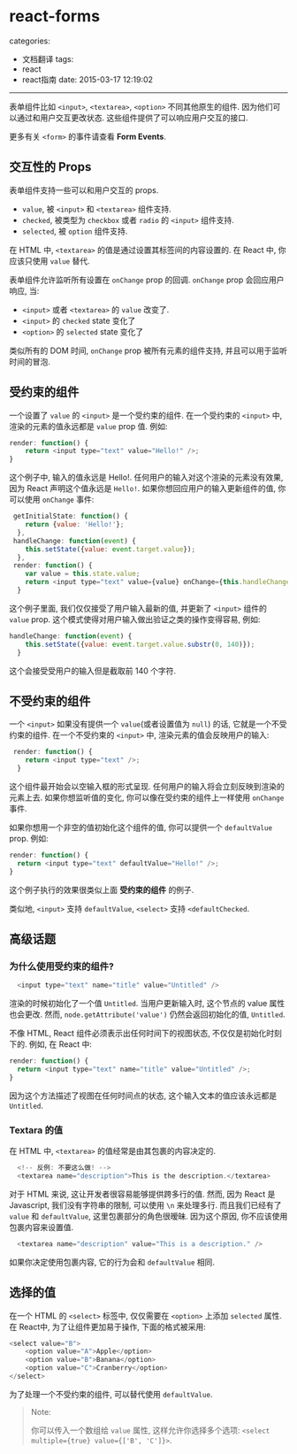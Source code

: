 # react-forms
categories:
  - 文档翻译
tags:
  - react
  - react指南
date: 2015-03-17 12:19:02
---

表单组件比如 `<input>`, `<textarea>`, `<option>` 不同其他原生的组件. 因为他们可以通过和用户交互更改状态. 这些组件提供了可以响应用户交互的接口.

<!--more-->

更多有关 `<form>` 的事件请查看 **Form Events**.


## 交互性的 Props

表单组件支持一些可以和用户交互的 props.

- `value`, 被 `<input>` 和 `<textarea>` 组件支持.
- `checked`, 被类型为 `checkbox` 或者 `radio` 的 `<input>` 组件支持.
- `selected`, 被 `option` 组件支持.

在 HTML 中, `<textarea>` 的值是通过设置其标签间的内容设置的. 在 React 中, 你应该只使用 `value` 替代.

表单组件允许监听所有设置在 `onChange` prop 的回调. `onChange` prop 会回应用户响应, 当:

- `<input>` 或者 `<textarea>` 的 `value` 改变了.
- `<input>` 的 `checked` state 变化了
- `<option>` 的 `selected` state 变化了

类似所有的 DOM 时间, `onChange` prop 被所有元素的组件支持, 并且可以用于监听时间的冒泡.

## 受约束的组件

一个设置了 `value` 的 `<input>` 是一个受约束的组件. 在一个受约束的 `<input>` 中, 渲染的元素的值永远都是 `value` prop 值. 例如:

```javascript
render: function() {
    return <input type="text" value="Hello!" />;
}
```

这个例子中, 输入的值永远是 Hello!. 任何用户的输入对这个渲染的元素没有效果, 因为 React 声明这个值永远是 `Hello!`. 如果你想回应用户的输入更新组件的值, 你可以使用 `onChange` 事件:

```javascript
 getInitialState: function() {
    return {value: 'Hello!'};
  },
 handleChange: function(event) {
    this.setState({value: event.target.value});
  },
 render: function() {
    var value = this.state.value;
    return <input type="text" value={value} onChange={this.handleChange} />;
  }
```

这个例子里面, 我们仅仅接受了用户输入最新的值, 并更新了 `<input>` 组件的 `value` prop. 这个模式使得对用户输入做出验证之类的操作变得容易, 例如:

```javascript
handleChange: function(event) {
    this.setState({value: event.target.value.substr(0, 140)});
  }
```

这个会接受受用户的输入但是截取前 140 个字符.

## 不受约束的组件

一个 `<input>` 如果没有提供一个 `value`(或者设置值为 `null`) 的话, 它就是一个不受约束的组件. 在一个不受约束的 `<input>` 中, 渲染元素的值会反映用户的输入:

```javascript
 render: function() {
    return <input type="text" />;
  }
```

这个组件最开始会以空输入框的形式呈现. 任何用户的输入将会立刻反映到渲染的元素上去. 如果你想监听值的变化, 你可以像在受约束的组件上一样使用 `onChange` 事件.

如果你想用一个非空的值初始化这个组件的值, 你可以提供一个 `defaultValue` prop. 例如:

```javascript
render: function() {
  return <input type="text" defaultValue="Hello!" />;
}
```

这个例子执行的效果很类似上面 **受约束的组件** 的例子.

类似地, `<input>` 支持 `defaultValue`, `<select>` 支持 `<defaultChecked`.

## 高级话题

### 为什么使用受约束的组件?

```javascript
  <input type="text" name="title" value="Untitled" />
```

渲染的时候初始化了一个值 `Untitled`. 当用户更新输入时, 这个节点的 value 属性也会更改. 然而, `node.getAttribute('value')` 仍然会返回初始化的值, `Untitled`.

不像 HTML, React 组件必须表示出任何时间下的视图状态, 不仅仅是初始化时刻下的. 例如, 在 React 中:

```javascript
render: function() {
  return <input type="text" name="title" value="Untitled" />;
}
```

因为这个方法描述了视图在任何时间点的状态, 这个输入文本的值应该永远都是 `Untitled`.

### Textara 的值

在 HTML 中, `<textarea>` 的值经常是由其包裹的内容决定的.

```javascript
  <!-- 反例: 不要这么做! -->
  <textarea name="description">This is the description.</textarea>
```

对于 HTML 来说, 这让开发者很容易能够提供跨多行的值. 然而, 因为 React 是 Javascript, 我们没有字符串的限制, 可以使用 `\n` 来处理多行. 而且我们已经有了 `value` 和 `defaultValue`, 这里包裹部分的角色很暧昧. 因为这个原因, 你不应该使用包裹内容来设置值.

```javascript
  <textarea name="description" value="This is a description." />
```

如果你决定使用包裹内容, 它的行为会和 `defaultValue` 相同.

## 选择的值

在一个 HTML 的 `<select>` 标签中, 仅仅需要在 `<option>` 上添加 `selected` 属性. 在 React中, 为了让组件更加易于操作, 下面的格式被采用:

```javascript
<select value="B">
    <option value="A">Apple</option>
    <option value="B">Banana</option>
    <option value="C">Cranberry</option>
</select>
```

为了处理一个不受约束的组件, 可以替代使用 `defaultValue`.

>Note:
>
>你可以传入一个数组给 `value` 属性, 这样允许你选择多个选项: `<select multiple={true} value={['B', 'C']}>`.
